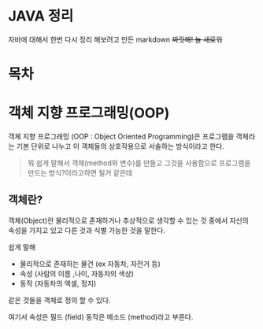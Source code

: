# JAVA 정리

자바에 대해서 한번 다시 정리 해보려고 만든 markdown  ~~짜릿해! 늘 새로워~~

# 목차



# 객체 지향 프로그래밍(OOP)

객체 지향 프로그래밍 (OOP : Object Oriented Programming)은 프로그램을 객체라는 기본 단위로 나누고 이 객체들의 상호작용으로 서술하는 방식이라고 한다.  

> 뭐 쉽게 말해서 객체(method와 변수)를 만들고 그것을 사용함으로 프로그램을 만드는 방식?이라고하면 될거 같은데



## 객체란?

객체(Object)란 물리적으로 존재하거나 추상적으로 생각할 수 있는 것 중에서 자신의 속성을 가지고 있고 다른 것과 식별 가능한 것을 말한다. 

쉽게 말해 

- 물리적으로 존재하는 물건 (ex 자동차, 자전거 등)
- 속성 (사람의 이름 ,나이, 자동차의 색상)
- 동작 (자동차의 엑셀, 정지)

같은 것들을 객체로 정의 할 수 있다.

여기서 속성은 필드 (field) 동작은 메소드 (method)라고 부른다.